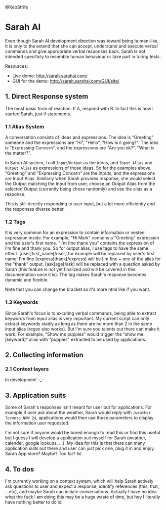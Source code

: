@KeoStrife

# Sarah AI

Even though Sarah AI development direction was toward being human-like, It is only to the extend that she can accept, understand and execute verbal commands and give appropriate verbal responses back. Sarah is not intended specificly to resemble human behaviour or take part in turing tests.

Resources:

- Live demo: http://sarah.sarahai.com/
- GUI for the demo: http://sarah.sarahai.com/GUI/site/

## 1. Direct Response system
                

The most basic form of reaction. If A, respond with B. In fact this is how I started Sarah, just if statements.

### 1.1 Alias System

A conversation consists of ideas and expressions. The idea is "Greeting" someone and the expressions are "Hi", "Hello", "How is it going?". The idea is "Expressing Concern", and the expressions are "Are you ok?", "What is the matter?".

In Sarah AI system, I call `Input`/`Output` as the ideas, and `Input Alias` and `Output Alias` as expressions of those ideas. So for the examples above, "Greeting" and "Expressing Concern" are the Inputs, and the expressions are Input Alias. Similarly when Sarah provides response, she would select the Output matching the Input from user, choose an Output Alias from the selected Output (currently being chose randomly) and use the alias as a response.

This is still directly responding to user input, but a lot more efficiently and the responses diverse better.

### 1.2 Tags

It is very common for an expression to contain information or nested expression inside. For example, "Hi Mark" contains a "Greeting" expression and the user's first name. "I'm fine thank you" contains the expression of i'm fine and thank you. So for output alias, I use tags to have the same effect. [user]first_name[/user] for example will be replaced by user's first name. I'm fine [express]thank[/express] will be I'm fine + one of the alias for the "thank" output. [ask]age[/ask] will be replaced with a question asked by Sarah (this feature is not yet finalized and will be covered in this documentation once it is). The tag makes Sarah's response becomes dynamic and flexible.

Note that you can change the bracket so it's more html like if you want.

### 1.3 Keywords

Since Sarah's focus is to excuting verbal commands, being able to extract keywords from input alias is very important. My current script can only extract keywords stably as long as there are no more than 2 in the same input alias (regex also works). But I'm sure you talents out there can make it work. For example, "Show me puppies" would trigger the "show me [keyword]" alias with "puppies" extracted to be used by applications.


## 2. Collecting information

###  2.1 Context layers

In development -_-


## 3. Application suits

Some of Sarah's responses isn't meant for user but for applications. For example if user ask about the weather, Sarah would reply with `/weather Toronto NOW 24`, applications would then use these parameters to display the information user requested.

I'm not sure if anyone would be bored enough to read this or find this useful but I guess I will develop a application suit myself for Sarah (weather, calender, google lookups, ...). My idea for this is that there can many application suits out there and user can just pick one, plug it in and enjoy. Sarah App store? Maybe? Too far? lol

## 4. To dos

I'm currently working on a context system, which will help Sarah actively ask questions to user and expect a response, identify references (this, that, ...etc), and maybe Sarah can initiate conversations. Actually I have no idea what the fuck I am doing this may be a huge waste of time, but hey I literally have nothing better to do lol

